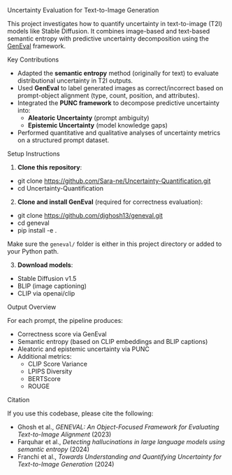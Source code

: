 Uncertainty Evaluation for Text-to-Image Generation

This project investigates how to quantify uncertainty in text-to-image (T2I) models like Stable Diffusion. It combines image-based and text-based semantic entropy with predictive uncertainty decomposition using the [GenEval](https://github.com/djghosh13/geneval) framework.

Key Contributions

- Adapted the **semantic entropy** method (originally for text) to evaluate distributional uncertainty in T2I outputs.
- Used **GenEval** to label generated images as correct/incorrect based on prompt-object alignment (type, count, position, and attributes).
- Integrated the **PUNC framework** to decompose predictive uncertainty into:
  - **Aleatoric Uncertainty** (prompt ambiguity)
  - **Epistemic Uncertainty** (model knowledge gaps)
- Performed quantitative and qualitative analyses of uncertainty metrics on a structured prompt dataset.

Setup Instructions

1. **Clone this repository**:
- git clone https://github.com/Sara-ne/Uncertainty-Quantification.git
- cd Uncertainty-Quantification

2. **Clone and install GenEval** (required for correctness evaluation):
- git clone https://github.com/djghosh13/geneval.git
- cd geneval
- pip install -e .

Make sure the `geneval/` folder is either in this project directory or added to your Python path.

3. **Download models**:
- Stable Diffusion v1.5
- BLIP (image captioning)
- CLIP via openai/clip



Output Overview

For each prompt, the pipeline produces:
- Correctness score via GenEval
- Semantic entropy (based on CLIP embeddings and BLIP captions)
- Aleatoric and epistemic uncertainty via PUNC
- Additional metrics:
  - CLIP Score Variance
  - LPIPS Diversity
  - BERTScore
  - ROUGE


Citation

If you use this codebase, please cite the following:
- Ghosh et al., *GENEVAL: An Object-Focused Framework for Evaluating Text-to-Image Alignment* (2023)
- Farquhar et al., *Detecting hallucinations in large language models using semantic entropy* (2024)
- Franchi et al., *Towards Understanding and Quantifying Uncertainty for Text-to-Image Generation* (2024)
